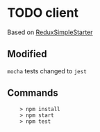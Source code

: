 # TODO client

Based on [ReduxSimpleStarter](https://github.com/StephenGrider/ReactStarter/)

## Modified

`mocha` tests changed to `jest`

## Commands
```
	> npm install
	> npm start
	> npm test
```

